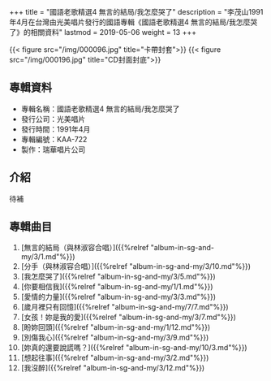 +++
title = "國語老歌精選4 無言的結局/我怎麼哭了"
description = "李茂山1991年4月在台灣由光美唱片發行的國語專輯《國語老歌精選4 無言的結局/我怎麼哭了》的相關資料"
lastmod = 2019-05-06
weight = 13
+++

{{< figure src="/img/000096.jpg" title="卡帶封套">}}
{{< figure src="/img/000196.jpg" title="CD封面封底">}}


## 專輯資料

* 專輯名稱：國語老歌精選4 無言的結局/我怎麼哭了
* 發行公司：光美唱片
* 發行時間：1991年4月
* 專輯編號：KAA-722
* 製作：瑞華唱片公司

## 介紹

待補

## 專輯曲目

1. [無言的結局（與林淑容合唱）]({{%relref "album-in-sg-and-my/3/1.md"%}}) 
2. [分手（與林淑容合唱）]({{%relref "album-in-sg-and-my/3/10.md"%}}) 
3. [我怎麼哭了]({{%relref "album-in-sg-and-my/3/5.md"%}}) 
4. [你要相信我]({{%relref "album-in-sg-and-my/1/1.md"%}}) 
5. [愛情的力量]({{%relref "album-in-sg-and-my/3/3.md"%}}) 
6. [歲月裡只有回憶]({{%relref "album-in-sg-and-my/7/7.md"%}}) 
7. [女孩！妳是我的愛]({{%relref "album-in-sg-and-my/3/7.md"%}}) 
8. [盼妳回頭]({{%relref "album-in-sg-and-my/1/12.md"%}}) 
9. [別傷我心]({{%relref "album-in-sg-and-my/3/9.md"%}}) 
10. [妳真的還要說謊嗎？]({{%relref "album-in-sg-and-my/10/3.md"%}}) 
11. [想起往事]({{%relref "album-in-sg-and-my/3/2.md"%}}) 
12. [我沒醉]({{%relref "album-in-sg-and-my/3/12.md"%}}) 
<br/>
<br/>